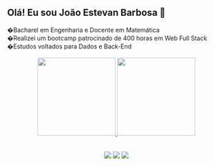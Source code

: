 ## Olá! Eu sou João Estevan Barbosa 👋

<div>�Bacharel em Engenharia e Docente em Matemática</div>
<div>�Realizei um bootcamp patrocinado de 400 horas em Web Full Stack</div>
<div>�Estudos voltados para Dados e Back-End</div>

<br>

<div align="center">
  <a href="https://github.com/joaoestevanbarbosa">
  <img height="180em" src="https://github-readme-stats.vercel.app/api?username=joaoestevanbarbosa&show_icons=true&theme=dark&include_all_commits=true&count_private=true"/>
  <img height="180em" src="https://github-readme-stats.vercel.app/api/top-langs/?username=joaoestevanbarbosa&layout=compact&langs_count=7&theme=dark"/>
</div>
  
<br>
<br>
<div align="center"> 
  <a href = "mailto:jestevan12@gmail.com"><img src="https://img.shields.io/badge/-Gmail-%23333?style=for-the-badge&logo=gmail&logoColor=white" target="_blank"></a>
  <a href="https://www.linkedin.com/in/joaoestevan/" target="_blank"><img src="https://img.shields.io/badge/-LinkedIn-%230077B5?style=for-the-badge&logo=linkedin&logoColor=white" target="_blank"></a> 
  <a href="https://api.whatsapp.com/send?phone=+5524988352012" target="_blank"><img src="https://img.shields.io/badge/WhatsApp-25D366?style=for-the-badge&logo=whatsapp&logoColor=white"></a> 
</div>
